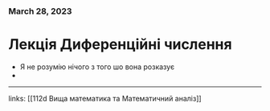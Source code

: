 
### March 28, 2023

# Лекція Диференційні числення

- Я не розумію нічого з того шо вона розказує
- 



---

links: [[112d Вища математика та Математичний аналіз]]

